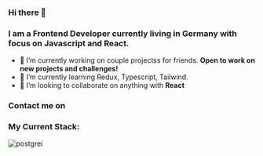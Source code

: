 ### <h3> Hi there 👋 </h3>

<h3> I am a Frontend Developer currently living in Germany with focus on Javascript and React. </h3>


<!--
**Mileristov/mileristov** is a ✨ _special_ ✨ repository because its `README.md` (this file) appears on your GitHub profile.

Here are some ideas to get you started:
-->

- 🔭 I’m currently working on couple projectss for friends. <b> Open to work on new projects and challenges! </b>
- 🌱 I’m currently learning Redux, Typescript, Tailwind.
- 👯 I’m looking to collaborate on anything with <b> React </b>


<h3> Contact me on </h3>


<h3> My Current Stack: </h3>

![postgrei](https://user-images.githubusercontent.com/98973604/191025773-d408f43c-bc50-4a4f-8fcb-b1e8101401f2.png)



